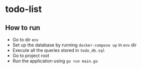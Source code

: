 # todo-list

## How to run
- Go to dir `env`
- Set up the database by running `docker-compose up` in `env` dir
- Execute all the queries stored in `todo_db.sql`
- Go to project root
- Run the application using `go run main.go`
